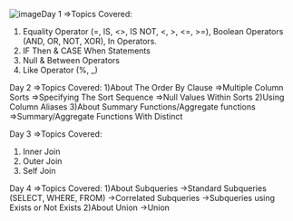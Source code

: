 ![image](https://github.com/krishi-jain21/Basic-Database-msql-assignments-/assets/84382254/a0338ac5-98db-4237-94ab-86f145394955)Day 1
=>Topics Covered:
1) Equality Operator (=, IS, <>, IS NOT, <, >, <=, >=), Boolean Operators (AND, OR, NOT, XOR), In Operators.
2) IF Then & CASE When Statements
3) Null & Between Operators
4) Like Operator (%, _)

Day 2
=>Topics Covered:
1)About The Order By Clause
  =>Multiple Column Sorts
  =>Specifying The Sort Sequence
  =>Null Values Within Sorts
2)Using Column Aliases
3)About Summary Functions/Aggregate functions
  =>Summary/Aggregate Functions With Distinct

  
Day 3 
=>Topics Covered:
1) Inner Join
2) Outer Join
3) Self Join


Day 4 
=>Topics Covered:
1)About Subqueries
  ->Standard Subqueries (SELECT, WHERE, FROM)
  ->Correlated Subqueries
  ->Subqueries using Exists or Not Exists
2)About Union
  ->Union



